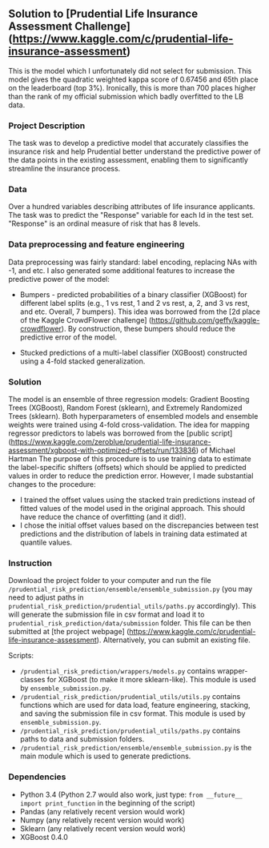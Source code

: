 ## Solution to [Prudential Life Insurance Assessment Challenge] (https://www.kaggle.com/c/prudential-life-insurance-assessment)

This is the model which I unfortunately did not select for submission. This model gives the quadratic weighted kappa score of 0.67456 and 65th place on the leaderboard (top 3%).
Ironically, this is more than 700 places higher than the rank of my official submission which badly overfitted to the LB data.

### Project Description

The task was to develop a predictive model that accurately classifies the insurance risk and help Prudential better understand 
the predictive power of the data points in the existing assessment, enabling them to significantly streamline the insurance process.

### Data

Over a hundred variables describing attributes of life insurance applicants. The task was to predict the "Response" variable for each
Id in the test set. "Response" is an ordinal measure of risk that has 8 levels.

### Data preprocessing and feature engineering

Data preprocessing was fairly standard: label encoding, replacing NAs with -1, and etc. I also generated some additional features
to increase the predictive power of the model:
  - Bumpers - predicted probabilities of a binary classifier (XGBoost) for different label splits (e.g., 1 vs rest, 1 and 2 vs rest, a, 2, and 3 vs rest, and etc. Overall, 7 bumpers).
  This idea was borrowed from the [2d place of the Kaggle CrowdFlower challenge] (https://github.com/geffy/kaggle-crowdflower). By construction, these bumpers
  should reduce the predictive error of the model.
  
  - Stucked predictions of a multi-label classifier (XGBoost) constructed using a 4-fold stacked generalization. 

### Solution

 The model is an ensemble of three regression models: Gradient Boosting Trees (XGBoost), Random Forest (sklearn), and Extremely Randomized Trees (sklearn).
 Both hyperparameters of ensembled models and ensemble weights were trained using 4-fold cross-validation.
 The idea for mapping regressor predictors to labels was borrowed from the [public script] (https://www.kaggle.com/zeroblue/prudential-life-insurance-assessment/xgboost-with-optimized-offsets/run/133836) of Michael Hartman
 The purpose of this procedure is to use training data to estimate the label-specific shifters (offsets) which should be applied to predicted values
 in order to reduce the prediction error. However, I made substantial changes to the procedure:
 
   - I trained the offset values using the stacked train predictions instead of fitted values of the model used in the original approach. This should have reduce the chance of overfitting (and it did!).
   - I chose the initial offset values based on the discrepancies between test predictions and the distribution of labels in training data estimated at quantile values.
   
### Instruction

Download the project folder to your computer and run the file ```/prudential_risk_prediction/ensemble/ensemble_submission.py```
(you may need to adjust paths in ```prudential_risk_prediction/prudential_utils/paths.py``` accordingly). This will generate
the submission file in csv format and load it to ```prudential_risk_prediction/data/submission``` folder. This file can be then submitted at
[the project webpage] (https://www.kaggle.com/c/prudential-life-insurance-assessment). Alternatively, you can submit an existing file.

Scripts:
- ```/prudential_risk_prediction/wrappers/models.py``` contains wrapper-classes for XGBoost (to make it more sklearn-like). This module is used by ```ensemble_submission.py```.
- ```/prudential_risk_prediction/prudential_utils/utils.py``` contains functions which are used for data load, feature engineering, stacking, and saving the submission file in csv format. This module is used by ```ensemble_submission.py```.
- ```/prudential_risk_prediction/prudential_utils/paths.py``` contains paths to data and submission folders.
- ```/prudential_risk_prediction/ensemble/ensemble_submission.py``` is the main module which is used to generate predictions. 

### Dependencies
- Python 3.4 (Python 2.7 would also work, just type: ```from __future__ import print_function``` in the beginning of the script)
- Pandas (any relatively recent version would work)
- Numpy (any relatively recent version would work)
- Sklearn (any relatively recent version would work)
- XGBoost 0.4.0
